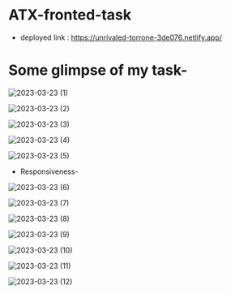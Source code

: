 # ATX-fronted-task

- deployed link : https://unrivaled-torrone-3de076.netlify.app/

# Some glimpse of my task-

![2023-03-23 (1)](https://user-images.githubusercontent.com/101567508/227266584-8a29360a-9b19-48da-9f20-4fc3c36d7f4f.png)

![2023-03-23 (2)](https://user-images.githubusercontent.com/101567508/227266608-997e65ef-e1f6-4572-b670-973fc178f491.png)

![2023-03-23 (3)](https://user-images.githubusercontent.com/101567508/227266636-7cb0452f-27fc-42f1-b3d7-0652fb2f4dad.png)

![2023-03-23 (4)](https://user-images.githubusercontent.com/101567508/227266686-8b1a76da-0b91-4ea2-8750-105615e2a23f.png)

![2023-03-23 (5)](https://user-images.githubusercontent.com/101567508/227266708-c68a56ec-6d1d-4d26-bc6c-2f729d2bb59e.png)

- Responsiveness-

![2023-03-23 (6)](https://user-images.githubusercontent.com/101567508/227266732-b78a46e9-9a0c-42bb-906b-d2fbe00e3f3c.png)

![2023-03-23 (7)](https://user-images.githubusercontent.com/101567508/227266880-8aab42e6-5d4d-4051-b95e-3afda5debc5a.png)

![2023-03-23 (8)](https://user-images.githubusercontent.com/101567508/227266932-4f862d96-00af-4af4-a805-8d6a88512410.png)

![2023-03-23 (9)](https://user-images.githubusercontent.com/101567508/227266988-1d6bf6b4-33b8-435c-8e04-18e958dad19e.png)

![2023-03-23 (10)](https://user-images.githubusercontent.com/101567508/227267036-b6e407f9-a0f9-4327-8636-62523a760128.png)

![2023-03-23 (11)](https://user-images.githubusercontent.com/101567508/227267124-72b545bc-9dc5-412b-a7f1-a356e60ba171.png)

![2023-03-23 (12)](https://user-images.githubusercontent.com/101567508/227267167-1bcc9a36-0a15-4bff-9d4c-c08408e00c7e.png)
